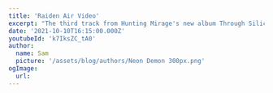 ```yaml
---
title: 'Raiden Air Video'
excerpt: "The third track from Hunting Mirage's new album Through Silicon Dunes"
date: '2021-10-10T16:15:00.000Z'
youtubeId: 'k7IksZC_tA0'
author:
  name: Sam
  picture: '/assets/blog/authors/Neon Demon 300px.png'
ogImage:
  url: 
---
```

